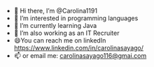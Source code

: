 - 👋 Hi there, I’m @Carolina1191
- 👀 I’m interested in programming languages
- 🌱 I’m currently learning Java
- 💞️ I’m also working as an IT Recruiter 
- 😄You can reach me on linkedIn  https://www.linkedin.com/in/carolinasayago/
- 📫 or email me: carolinasayago116@gmai.com

